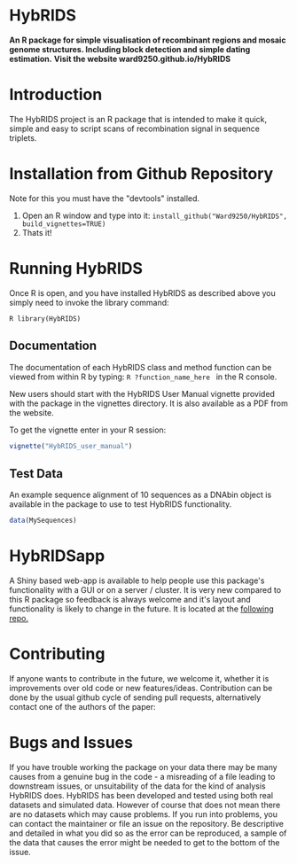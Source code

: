 HybRIDS
=======

**An R package for simple visualisation of recombinant regions and mosaic genome structures. Including block detection and simple dating estimation.**
**Visit the website ward9250.github.io/HybRIDS**

# Introduction

The HybRIDS project is an R package that is intended to make it quick, simple and easy to script scans of recombination signal in sequence triplets. 

# Installation from Github Repository

Note for this you must have the "devtools" installed.

1. Open an R window and type into it: `install_github("Ward9250/HybRIDS", build_vignettes=TRUE)`
2. Thats it!

# Running HybRIDS

Once R is open, and you have installed HybRIDS as described above you simply need to invoke the library command:

```R library(HybRIDS) ```

## Documentation

The documentation of each HybRIDS class and method function can be viewed from within R by typing:
```R ?function_name_here ``` in the R console.

New users should start with the HybRIDS User Manual vignette provided with the package in the vignettes directory.
It is also available as a PDF from the website.

To get the vignette enter in your R session:
```R
vignette("HybRIDS_user_manual")
```

## Test Data

An example sequence alignment of 10 sequences as a DNAbin object is available in the package to use to test HybRIDS functionality. 
```R
data(MySequences)
```

# HybRIDSapp

A Shiny based web-app is available to help people use this package's functionality with a GUI or on a server / cluster.
It is very new compared to this R package so feedback is always welcome and it's layout and functionality is likely to change in the future. It is located at the [following repo.](https://github.com/Ward9250/HybRIDSapp)


# Contributing

If anyone wants to contribute in the future, we welcome it, whether it is improvements over old code or new features/ideas.
Contribution can be done by the usual github cycle of sending pull requests, alternatively contact one of the authors of the paper: 

# Bugs and Issues

If you have trouble working the package on your data there may be many causes from a genuine bug in the code - a misreading of a file leading to downstream issues, or unsuitability of the data for the kind of analysis HybRIDS does.
HybRIDS has been developed and tested using both real datasets and simulated data. However of course that does not mean there are no datasets which may cause problems. If you run into problems, you can contact the maintainer or file an issue on the repository. 
Be descriptive and detailed in what you did so as the error can be reproduced, a sample of the data that causes the error might be needed to get to the bottom of the issue.
